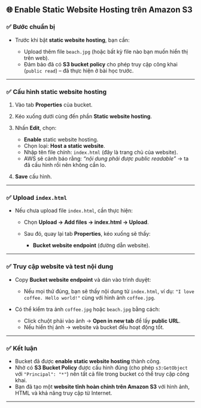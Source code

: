 ## 🌐 **Enable Static Website Hosting** trên Amazon S3

### ✅ Bước chuẩn bị

* Trước khi bật **static website hosting**, bạn cần:

  * Upload thêm file `beach.jpg` (hoặc bất kỳ file nào bạn muốn hiển thị trên web).
  * Đảm bảo đã có **S3 bucket policy** cho phép truy cập công khai (`public read`) – đã thực hiện ở bài học trước.

---

### ✅ Cấu hình static website hosting

1. Vào tab **Properties** của bucket.
2. Kéo xuống dưới cùng đến phần **Static website hosting**.
3. Nhấn **Edit**, chọn:

   * **Enable** static website hosting.
   * Chọn loại: **Host a static website**.
   * Nhập tên file chính: `index.html` (đây là trang chủ của website).
   * AWS sẽ cảnh báo rằng: *“nội dung phải được public readable”* → ta đã cấu hình rồi nên không cần lo.
4. **Save** cấu hình.

---

### ✅ Upload `index.html`

* Nếu chưa upload file `index.html`, cần thực hiện:

  * Chọn **Upload → Add files → index.html → Upload**.
  * Sau đó, quay lại tab **Properties**, kéo xuống sẽ thấy:

    * **Bucket website endpoint** (đường dẫn website).

---

### ✅ Truy cập website và test nội dung

* Copy **Bucket website endpoint** và dán vào trình duyệt:

  * Nếu mọi thứ đúng, bạn sẽ thấy nội dung từ `index.html`, ví dụ:
    `"I love coffee. Hello world!"` cùng với hình ảnh `coffee.jpg`.

* Có thể kiểm tra ảnh `coffee.jpg` hoặc `beach.jpg` bằng cách:

  * Click chuột phải vào ảnh → **Open in new tab** để lấy **public URL**.
  * Nếu hiển thị ảnh → website và bucket đều hoạt động tốt.

---

### ✅ Kết luận

* Bucket đã được **enable static website hosting** thành công.
* Nhờ có **S3 Bucket Policy** được cấu hình đúng (cho phép `s3:GetObject` với `"Principal": "*"`) nên tất cả file trong bucket có thể truy cập công khai.
* Bạn đã tạo một **website tĩnh hoàn chỉnh trên Amazon S3** với hình ảnh, HTML và khả năng truy cập từ Internet.

---
